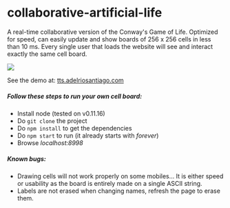 # collaborative-artificial-life

A real-time collaborative version of the Conway's Game of Life. Optimized for speed, can easily update and show boards of 256 x 256 cells in less than 10 ms. Every single user that loads the website will see and interact exactly the same cell board.

![](http://adelriosantiago.com/articles/images/alife-final-animated.gif)

See the demo at: [tts.adelriosantiago.com](http://tts.adelriosantiago.com)

##### Follow these steps to run your own cell board:

 - Install node (tested on v0.11.16)
 - Do `git clone` the project
 - Do `npm install` to get the dependencies
 - Do `npm start` to run (it already starts with *forever*)
 - Browse *localhost:8998*

##### Known bugs:

 - Drawing cells will not work properly on some mobiles... It is either speed or usability as the board is entirely made on a single ASCII string.
 - Labels are not erased when changing names, refresh the page to erase them.